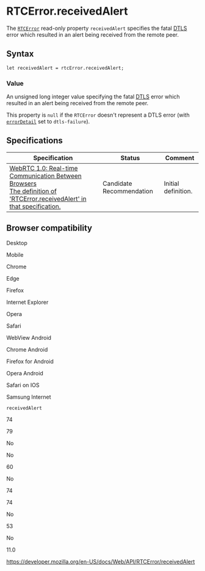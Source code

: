 RTCError.receivedAlert
======================

The [`RTCError`](../rtcerror) read-only property `receivedAlert` specifies the fatal [DTLS](https://developer.mozilla.org/en-US/docs/Glossary/DTLS) error which resulted in an alert being received from the remote peer.

Syntax
------

    let receivedAlert = rtcError.receivedAlert;

### Value

An unsigned long integer value specifying the fatal [DTLS](https://developer.mozilla.org/en-US/docs/Glossary/DTLS) error which resulted in an alert being received from the remote peer.

This property is `null` if the `RTCError` doesn't represent a DTLS error (with [`errorDetail`](errordetail) set to `dtls-failure`).

Specifications
--------------

<table><thead><tr class="header"><th>Specification</th><th>Status</th><th>Comment</th></tr></thead><tbody><tr class="odd"><td><a href="https://w3c.github.io/webrtc-pc/#dom-rtcerror-receivedalert">WebRTC 1.0: Real-time Communication Between Browsers<br />
<span class="small">The definition of 'RTCError.receivedAlert' in that specification.</span></a></td><td><span class="spec-cr">Candidate Recommendation</span></td><td>Initial definition.</td></tr></tbody></table>

Browser compatibility
---------------------

Desktop

Mobile

Chrome

Edge

Firefox

Internet Explorer

Opera

Safari

WebView Android

Chrome Android

Firefox for Android

Opera Android

Safari on IOS

Samsung Internet

`receivedAlert`

74

79

No

No

60

No

74

74

No

53

No

11.0

<a href="https://developer.mozilla.org/en-US/docs/Web/API/RTCError/receivedAlert" class="_attribution-link">https://developer.mozilla.org/en-US/docs/Web/API/RTCError/receivedAlert</a>
